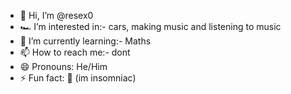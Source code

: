 - 👋 Hi, I’m @resex0
- 🏎️ I’m interested in:- cars, making music and listening to music
- 🌱 I’m currently learning:- Maths
- 📫 How to reach me:- dont
- 😄 Pronouns: He/Him
- ⚡ Fun fact: 🦇 (im insomniac)
